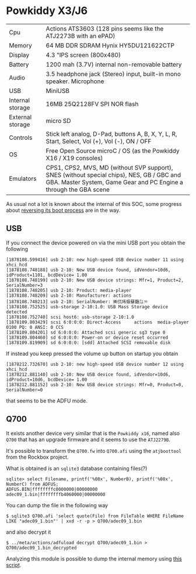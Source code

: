 # Powkiddy X3/J6

|     |                 |
|-----|-----------------|
| Cpu | Actions ATS3603 (128 pins seems like the ATJ2273B with an ePAD) |
| Memory | 64 MB DDR SDRAM Hynix HY5DU121622CTP |
| Display | 4.3 "IPS screen (800x480) |
| Battery | 1200 mah (3.7V) internal non-removable battery |
| Audio | 3.5 headphone jack (Stereo) input, built-in mono speaker. Microphone |
| USB | MiniUSB |
| Internal storage | 16MB 25Q2128FV SPI NOR flash |
| External storage | micro SD |
| Controls | Stick left analog, D-Pad, buttons A, B, X, Y, L, R, Start, Select, Vol (+), Vol (-), ON / OFF |
| OS | Free Open Source microC / OS (as the Powkiddy X16 / X19 consoles) |
| Emulators | CPS1, CPS2, MVS, MD (without SVP support), SNES (without special chips), NES, GB / GBC and GBA. Master System, Game Gear and PC Engine a through the GBA scene |

As usual not a lot is known about the internal of this SOC, some
progress about [reversing its boot process](mbrec.md) are in the way.

## USB

If you connect the device powered on via the mini USB port you obtain the
following

```
[1878108.599416] usb 2-10: new high-speed USB device number 11 using xhci_hcd
[1878108.748188] usb 2-10: New USB device found, idVendor=10d6, idProduct=1101, bcdDevice= 1.00
[1878108.748199] usb 2-10: New USB device strings: Mfr=1, Product=2, SerialNumber=3
[1878108.748205] usb 2-10: Product: media-player
[1878108.748209] usb 2-10: Manufacturer: actions
[1878108.748213] usb 2-10: SerialNumber: ㈱㐳㘵㠷㜸㔶㌴ㄲ
[1878108.752525] usb-storage 2-10:1.0: USB Mass Storage device detected
[1878108.752740] scsi host6: usb-storage 2-10:1.0
[1878109.803429] scsi 6:0:0:0: Direct-Access     actions  media-player     0100 PQ: 0 ANSI: 0 CCS
[1878109.804201] sd 6:0:0:0: Attached scsi generic sg3 type 0
[1878109.804460] sd 6:0:0:0: Power-on or device reset occurred
[1878109.819909] sd 6:0:0:0: [sdd] Attached SCSI removable disk
```

If instead you keep pressed the volume up button on startup you obtain

```
[1878212.732670] usb 2-10: new high-speed USB device number 12 using xhci_hcd
[1878212.881140] usb 2-10: New USB device found, idVendor=10d6, idProduct=10d6, bcdDevice= 1.00
[1878212.881152] usb 2-10: New USB device strings: Mfr=0, Product=0, SerialNumber=0
```

that seems to be the ADFU mode.

## Q700

It exists another device very similar that is the ``Powkiddy x16``, named also
``Q700`` that has an upgrade firmware and it seems to use the ``ATJ2279B``.

It's possible to transform the ``Q700.fw`` into ``Q700.afi`` using the
``atjboottool`` from the Rockbox project.

What is obtained is an ``sqlite3`` database containing files(?)

```
sqlite> select Filename, printf('%08x', NumberB), printf('%08x', NumberC) from ADFUS;
ADFUS.BIN|ffffffffc0000000|00000000
adec09_1.bin|ffffffffb4060000|00000000
```

You can dump the file in the following way

```
$ sqlite3 Q700.afi 'select quote(File) from FileTable WHERE FileName LIKE "adec09_1.bin"' | xxd -r -p > Q700/adec09_1.bin
```

and also decrypt it

```
$ ../meta/actions/adfuload decrypt Q700/adec09_1.bin > Q700/adec09_1.bin_decrypted
```

Analyzing this module is possible to dump the internal memory using [this script](Q700/q700.py).

